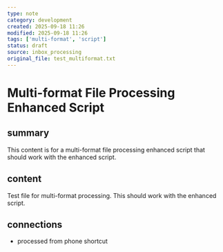```yaml
---
type: note
category: development
created: 2025-09-18 11:26
modified: 2025-09-18 11:26
tags: ['multi-format', 'script']
status: draft
source: inbox_processing
original_file: test_multiformat.txt
---
```


# Multi-format File Processing Enhanced Script

## summary
This content is for a multi-format file processing enhanced script that should work with the enhanced script.

## content
Test file for multi-format processing. This should work with the enhanced script.

## connections
- processed from phone shortcut
